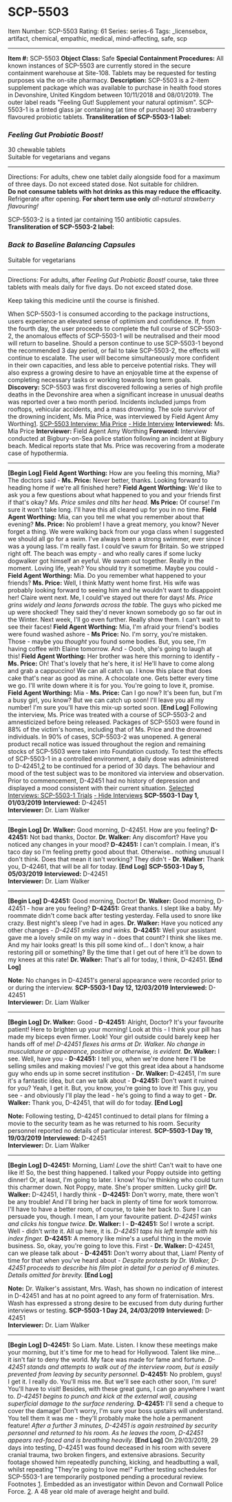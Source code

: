 # SCP-5503
Item Number: SCP-5503
Rating: 61
Series: series-6
Tags: _licensebox, artifact, chemical, empathic, medical, mind-affecting, safe, scp

---

**Item #:** SCP-5503
**Object Class:** Safe
**Special Containment Procedures:** All known instances of SCP-5503 are currently stored in the secure containment warehouse at Site-108. Tablets may be requested for testing purposes via the on-site pharmacy.
**Description:** SCP-5503 is a 2-item supplement package which was available to purchase in health food stores in Devonshire, United Kingdom between 10/11/2018 and 08/01/2019. The outer label reads "Feeling Gut! Supplement your natural optimism".
SCP-5503-1 is a tinted glass jar containing (at time of purchase) 30 strawberry flavoured probiotic tablets.
**Transliteration of SCP-5503-1 label:**
### _Feeling Gut Probiotic Boost!_
30 chewable tablets  
Suitable for vegetarians and vegans
* * *
Directions: For adults, chew one tablet daily alongside food for a maximum of three days. Do not exceed stated dose. Not suitable for children.  
**Do not consume tablets with hot drinks as this may reduce the efficacity.**
Refrigerate after opening.
**For short term use only**
_all-natural strawberry flavouring!_  
  

SCP-5503-2 is a tinted jar containing 150 antibiotic capsules.
**Transliteration of SCP-5503-2 label:**
### _Back to Baseline Balancing Capsules_
Suitable for vegetarians
* * *
Directions: For adults, after _Feeling Gut Probiotic Boost!_ course, take three tablets with meals daily for five days. Do not exceed stated dose.  
  
Keep taking this medicine until the course is finished.  
  

When SCP-5503-1 is consumed according to the package instructions, users experience an elevated sense of optimism and confidence. If, from the fourth day, the user proceeds to complete the full course of SCP-5503-2, the anomalous effects of SCP-5503-1 will be neutralised and their mood will return to baseline.
Should a person continue to use SCP-5503-1 beyond the recommended 3 day period, or fail to take SCP-5503-2, the effects will continue to escalate. The user will become simultaneously more confident in their own capacities, and less able to perceive potential risks. They will also express a growing desire to have an enjoyable time at the expense of completing necessary tasks or working towards long term goals.
**Discovery:** SCP-5503 was first discovered following a series of high profile deaths in the Devonshire area when a significant increase in unusual deaths was reported over a two month period. Incidents included jumps from rooftops, vehicular accidents, and a mass drowning. The sole survivor of the drowning incident, Ms. Mia Price, was interviewed by Field Agent Amy Worthing[1](javascript:;).
[SCP-5503 Interview: Mia Price](javascript:;)
[\- Hide Interview](javascript:;)
**Interviewed:** Ms. Mia Price
**Interviewer:** Field Agent Amy Worthing
**Foreword:** Interview conducted at Bigbury-on-Sea police station following an incident at Bigbury beach. Medical reports state that Ms. Price was recovering from a moderate case of hypothermia.
* * *
**[Begin Log]**
**Field Agent Worthing:** How are you feeling this morning, Mia? The doctors said -
**Ms. Price:** Never better, thanks. Looking forward to heading home if we're all finished here?
**Field Agent Worthing:** We'd like to ask you a few questions about what happened to you and your friends first if that's okay?
_Ms. Price smiles and tilts her head._
**Ms Price:** Of course! I'm sure it won't take long. I'll have this all cleared up for you in no time.
**Field Agent Worthing:** Mia, can you tell me what you remember about that evening?
**Ms. Price:** No problem! I have a great memory, you know? Never forget a thing. We were walking back from our yoga class when I suggested we should all go for a swim. I've always been a strong swimmer, ever since I was a young lass. I'm really fast. I could've swum for Britain.
So we stripped right off. The beach was empty - and who really cares if some lucky dogwalker got himself an eyeful. We swam out together. Really in the moment. Loving life, yeah? You should try it sometime. Maybe you could -
**Field Agent Worthing:** Mia. Do you remember what happened to your friends?
**Ms. Price:** Well, I think Matty went home first. His wife was probably looking forward to seeing him and he wouldn't want to disappoint her! Claire went next. Me, I could've stayed out there for days!
_Ms. Price grins widely and leans forwards across the table._
The guys who picked me up were shocked! They said they'd never known somebody go so far out in the Winter. Next week, I'll go even further. Really show them. I can't wait to see their faces!
**Field Agent Worthing:** Mia, I'm afraid your friend's bodies were found washed ashore -
**Ms Price:** No. I'm sorry, you're mistaken. Those - maybe you _thought_ you found some bodies. But, you see, I'm having coffee with Elaine tomorrow. And - Oooh, she's going to laugh at this!
**Field Agent Worthing:** Her brother was here this morning to identify -
**Ms. Price:** Oh! That's lovely that he's here, it is! He'll have to come along and grab a cappuccino! We can all catch up. I know this place that does cake that's near as good as mine. A chocolate one. Gets better every time we go. I'll write down where it is for you. You're going to love it, promise.
**Field Agent Worthing:** Mia -
**Ms. Price:** Can I go now? It's been fun, but I'm a busy girl, you know? But we can catch up soon! I'll leave you all my number! I'm sure you'll have this mix-up sorted soon.
**[End Log]**
Following the interview, Ms. Price was treated with a course of SCP-5503-2 and amnesticized before being released.
Packages of SCP-5503 were found in 88% of the victim's homes, including that of Ms. Price and the drowned individuals. In 90% of cases, SCP-5503-2 was unopened. A general product recall notice was issued throughout the region and remaining stocks of SCP-5503 were taken into Foundation custody.
To test the effects of SCP-5503-1 in a controlled environment, a daily dose was administered to D-42451,[2](javascript:;) to be continued for a period of 30 days. The behaviour and mood of the test subject was to be monitored via interview and observation. Prior to commencement, D-42451 had no history of depression and displayed a mood consistent with their current situation.
[Selected Interviews: SCP-5503-1 Trials](javascript:;)
[\- Hide Interviews](javascript:;)
**SCP-5503-1 Day 1, 01/03/2019**
**Interviewed:** D-42451  
**Interviewer:** Dr. Liam Walker
* * *
**[Begin Log]**
**Dr. Walker:** Good morning, D-42451. How are you feeling?
**D-42451:** Not bad thanks, Doctor.
**Dr. Walker:** Any discomfort? Have you noticed any changes in your mood?
**D-42451:** I can't complain. I mean, it's taco day so I'm feeling pretty good about that. Otherwise.. nothing unusual I don't think. Does that mean it isn't working? They didn't -
**Dr. Walker:** Thank you, D-42461, that will be all for today.
**[End Log]**
**SCP-5503-1 Day 5, 05/03/2019**
**Interviewed:** D-42451  
**Interviewer:** Dr. Liam Walker
* * *
**[Begin Log]**
**D-42451:** Good morning, Doctor!
**Dr. Walker:** Good morning, D-42451 - how are you feeling?
**D-42451:** Great thanks. I slept like a baby. My roommate didn't come back after testing yesterday. Fella used to snore like crazy. Best night's sleep I've had in ages.
**Dr. Walker:** Have you noticed any other changes -
_D-42451 smiles and winks._
**D-42451:** Well your assistant gave me a lovely smile on my way in - does that count? I think she likes me. And my hair looks great! Is this pill some kind of… I don't know, a hair restoring pill or something? By the time that I get out of here it'll be down to my knees at this rate!
**Dr. Walker:** That's all for today, I think, D-42451.
**[End Log]**  
  
**Note:** No changes in D-42451's general appearance were recorded prior to or during the interview.
**SCP-5503-1 Day 12, 12/03/2019**
**Interviewed:** D-42451  
**Interviewer:** Dr. Liam Walker
* * *
**[Begin Log]**
**Dr. Walker:** Good -
**D-42451:** Alright, Doctor? It's your favourite patient! Here to brighten up your morning! Look at this - I think your pill has made my biceps even firmer. Look! Your girl outside could barely keep her hands off of me!
_D-42451 flexes his arms at Dr. Walker. No change in musculature or appearance, positive or otherwise, is evident._
**Dr. Walker:** I see. Well, have you -
**D-42451:** I tell you, when we're done here I'll be selling smiles and making movies! I've got this great idea about a handsome guy who ends up in some secret institution -
**Dr. Walker:** D-42451, I'm sure it's a fantastic idea, but can we talk about -
**D-42451:** Don't want it ruined for you? Yeah, I get it. But, you know, you're going to love it! This guy, you see - and obviously I'll play the lead - he's going to find a way to get -
**Dr. Walker:** Thank you, D-42451, that will do for today.
**[End Log]**  
  
**Note:** Following testing, D-42451 continued to detail plans for filming a movie to the security team as he was returned to his room. Security personnel reported no details of particular interest.
**SCP-5503-1 Day 19, 19/03/2019**
**Interviewed:** D-42451  
**Interviewer:** Dr. Liam Walker
* * *
**[Begin Log]**
**D-42451:** Morning, Liam! _Love_ the shirt! Can't wait to have one like it! So, the best thing happened. I talked your Poppy outside into getting dinner! Or, at least, I'm going to later. I know! You're thinking who could turn this charmer down. Not Poppy, mate. She's proper smitten. Lucky girl!
**Dr. Walker:** D-42451, I hardly think -
**D-42451:** Don't worry, mate, there won't be any trouble! And I'll bring her back in plenty of time for work tomorrow. I'll have to have a better room, of course, to take her back to. Sure I can persuade you, though. I mean, I am your favourite patient.
_D-42451 winks and clicks his tongue twice._
**Dr. Walker:** I -
**D-42451:** So! I wrote a script. Well - didn't write it. All up here, it is.
_D-42451 taps his left temple with his index finger._
**D-42451:** A memory like mine's a useful thing in the movie business. So, okay, you're going to love this. First -
**Dr. Walker:** D-42451, can we please talk about -
**D-42451:** Don't worry about that, Liam! Plenty of time for that when you've heard about -
_Despite protests by Dr. Walker, D-42451 proceeds to describe his film plot in detail for a period of 6 minutes. Details omitted for brevity._
**[End Log]**  
  
**Note:** Dr. Walker's assistant, Mrs. Wash, has shown no indication of interest in D-42451 and has at no point agreed to any form of fraternisation. Mrs. Wash has expressed a strong desire to be excused from duty during further interviews or testing.
**SCP-5503-1 Day 24, 24/03/2019**
**Interviewed:** D-42451  
**Interviewer:** Dr. Liam Walker
* * *
**[Begin Log]**
**D-42451:** So Liam. Mate. Listen. I know these meetings make your morning, but it's time for me to head for Hollywood. Talent like mine… it isn't fair to deny the world. My face was made for fame and fortune.
_D-42451 stands and attempts to walk out of the interview room, but is easily prevented from leaving by security personnel._
**D-42451:** No problem, guys! I get it. I really do. You'll miss me. But we'll see each other soon, I'm sure! You'll have to visit! Besides, with these great guns, I can go anywhere I want to.
_D-42451 begins to punch and kick at the external wall, causing superficial damage to the surface rendering._
**D-42451:** I'll send a cheque to cover the damage! Don't worry, I'm sure your boss upstairs will understand. You tell them it was me - they'll probably make the hole a permanent feature!
_After a further 3 minutes, D-42451 is again restrained by security personnel and returned to his room. As he leaves the room, D-42451 appears red-faced and is breathing heavily._
**[End Log]**
On 29/03/2019, 29 days into testing, D-42451 was found deceased in his room with severe cranial trauma, two broken fingers, and extensive abrasions. Security footage showed him repeatedly punching, kicking, and headbutting a wall, whilst repeating "They're going to love me!" Further testing schedules for SCP-5503-1 are temporarily postponed pending a procedural review.
Footnotes
[1](javascript:;). Embedded as an investigator within Devon and Cornwall Police Force.
[2](javascript:;). A 48 year old male of average height and build.